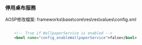 ### 停用桌布服務

AOSP修改檔案: frameworks\base\core\res\res\values\config.xml
```xml

    <!-- True if WallpaperService is enabled -->
    <bool name="config_enableWallpaperService">false</bool>
```